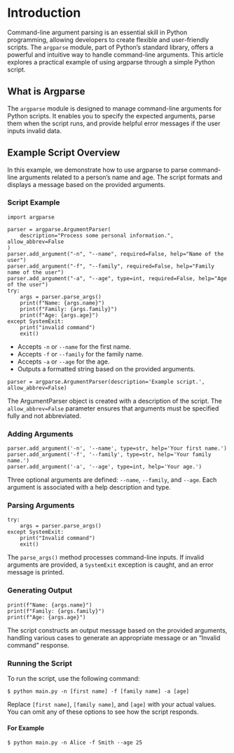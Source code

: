 # Introduction
Command-line argument parsing is an essential skill in Python programming, allowing developers to create flexible and user-friendly scripts. The `argparse` module, part of Python’s standard library, offers a powerful and intuitive way to handle command-line arguments. This article explores a practical example of using argparse through a simple Python script.

## What is Argparse
The `argparse` module is designed to manage command-line arguments for Python scripts. It enables you to specify the expected arguments, parse them when the script runs, and provide helpful error messages if the user inputs invalid data.

## Example Script Overview
In this example, we demonstrate how to use argparse to parse command-line arguments related to a person’s name and age. The script formats and displays a message based on the provided arguments.

### Script Example

```
import argparse

parser = argparse.ArgumentParser(
    description="Process some personal information.", allow_abbrev=False
)
parser.add_argument("-n", "--name", required=False, help="Name of the user")
parser.add_argument("-f", "--family", required=False, help="Family name of the user")
parser.add_argument("-a", "--age", type=int, required=False, help="Age of the user")
try:
    args = parser.parse_args()
    print(f"Name: {args.name}")
    print(f"Family: {args.family}")
    print(f"Age: {args.age}")
except SystemExit:
    print("invalid command")
    exit()

```

* Accepts `-n` or `--name` for the first name.
* Accepts `-f` or `--family` for the family name.
* Accepts `-a` or `--age` for the age.
* Outputs a formatted string based on the provided arguments.
```
parser = argparse.ArgumentParser(description='Example script.', allow_abbrev=False)
```
The ArgumentParser object is created with a description of the script. The `allow_abbrev=False` parameter ensures that arguments must be specified fully and not abbreviated.

### Adding Arguments
```
parser.add_argument('-n', '--name', type=str, help='Your first name.')
parser.add_argument('-f', '--family', type=str, help='Your family name.')
parser.add_argument('-a', '--age', type=int, help='Your age.')
```
Three optional arguments are defined: `--name`, `--family`, and `--age`. Each argument is associated with a help description and type.

### Parsing Arguments
```
try:
    args = parser.parse_args()
except SystemExit:
    print("Invalid command")
    exit()
```

The `parse_args()` method processes command-line inputs. If invalid arguments are provided, a `SystemExit` exception is caught, and an error message is printed.

### Generating Output
```
print(f"Name: {args.name}")
print(f"Family: {args.family}")
print(f"Age: {args.age}")
```
The script constructs an output message based on the provided arguments, handling various cases to generate an appropriate message or an “Invalid command” response.

### Running the Script
To run the script, use the following command:

```
$ python main.py -n [first name] -f [family name] -a [age]
```

Replace `[first name]`, `[family name]`, and `[age]` with your actual values. You can omit any of these options to see how the script responds.
#### For Example
```
$ python main.py -n Alice -f Smith --age 25
```